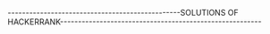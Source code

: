 
------------------------------------------------SOLUTIONS OF HACKERRANK--------------------------------------------------------
